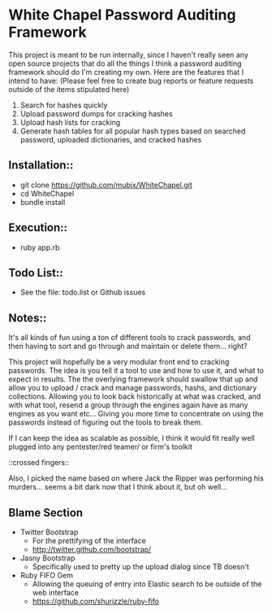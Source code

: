 # White Chapel Password Auditing Framework

This project is meant to be run internally, since I haven't
really seen any open source projects that do all the things
I think a password auditing framework should do I'm creating
my own. Here are the features that I intend to have:
(Please feel free to create bug reports or feature requests
outside of the items stipulated here)

1. Search for hashes quickly
2. Upload password dumps for cracking hashes
3. Upload hash lists for cracking
4. Generate hash tables for all popular hash types based on
searched password, uploaded dictionaries, and cracked hashes


## Installation::

* git clone https://github.com/mubix/WhiteChapel.git
* cd WhiteChapel
* bundle install

## Execution::

* ruby app.rb

## Todo List::

* See the file: todo.list or Github issues

## Notes::

It's all kinds of fun using a ton of different tools
to crack passwords, and then having to sort and go through
and maintain or delete them... right?

This project will hopefully be a very modular front
end to cracking passwords. The idea is you tell it a tool
to use and how to use it, and what to expect in results.
The the overlying framework should swallow that up
and allow you to upload / crack and manage passwords,
hashs, and dictionary collections. Allowing you to
look back historically at what was cracked, and with
what tool, resend a group through the engines again
have as many engines as you want etc... Giving you
more time to concentrate on using the passwords instead
of figuring out the tools to break them.

If I can keep the idea as scalable as possible, I
think it would fit really well plugged into any
pentester/red teamer/ or firm's toolkit

::crossed fingers::

Also, I picked the name based on where Jack the Ripper
was performing his murders... seems a bit dark now
that I think about it, but oh well...

## Blame Section

* Twitter Bootstrap
  * For the prettifying of the interface
  * http://twitter.github.com/bootstrap/
* Jasny Bootstrap
  * Specifically used to pretty up the upload dialog since TB doesn't
* Ruby FIFO Gem
  * Allowing the queuing of entry into Elastic search to be outside of the web interface
  * https://github.com/shurizzle/ruby-fifo
